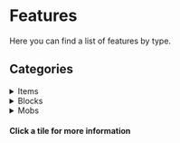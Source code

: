 <div class="selection-columns">

<div class="selection">

<h1>Features</h1>

<p>Here you can find a list of features by type.</p>

<h2>Categories</h2>

<details>

<summary>Items</summary>

<div class="gallery">

<div class="image-container"><img src="https://user-images.githubusercontent.com/69795628/131702182-27c21231-1f45-4b11-81aa-07f3fccbd517.png" alt="Sky Pearl" class="image"><div class="overlay" onclick="fetchInfo('sky-pearl')">Sky Pearl</div></div>

<div id="sky-pearl" class="info-hidden">
<h3>Sky Pearl</h3><hr>
<p>The Sky Pearl is an upcoming method of easily transporting between the Overworld and the Upper Sky. Right click with one of these and you will be taken to approximately your location in the other dimension. They will just break on impact if used in a different dimension.</p>
<h4>Added</h4><p>v0.1</p>
<h4>How to obtain</h4><p>[FUTURE] Uncommon drop from endermen in the Upper Sky.</p>
</div>

<div class="image-container"><img src="https://user-images.githubusercontent.com/69795628/127860974-09d8d529-1aca-4a86-b153-eb88218d18a5.png" alt="Fallen Apple" class="image"><div class="overlay" onclick="fetchInfo('fallen-apple')">Fallen Apple</div></div>

<div id="fallen-apple" class="info-hidden">
<h3>Fallen Apple</h3><hr>
<p>When eaten in the Nether under the effects of levitation, the player is teleported down into the Underridge.</p>
<h4>Added</h4><p>v0.1</p>
<h4>How to obtain</h4><p>Dropped from decaying oak leaves in the Nether.</p>
</div>

<div class="image-container"><img src="https://user-images.githubusercontent.com/69795628/127861004-8499d6a0-93c0-4c3a-9522-b42ce59737e5.gif" alt="Universal Altimeter" class="image"><div class="overlay" onclick="fetchInfo('universal-altimeter')">Universal Altimeter</div></div>

<div id="universal-altimeter" class="info-hidden">
<h3>Universal Altimeter</h3><hr>
<p>The Universal Altimeter is a tool you can hold in either hand, that can read your absolute Y position across all vertically connected worlds. The total height is 1980 blocks, including Y 0 in Underridge and up to Y 255 in the Upper Sky.</p>
<h4>Added</h4><p>v0.1</p>
<h4>How to obtain</h4><p>Crafted in the Ocular Forge.</p>
<img src="https://user-images.githubusercontent.com/69795628/128498949-34ffaeb7-2fa3-439b-9334-37be3035d03d.png" alt="Universal Altimeter Recipe" class="recipe-image">
</div>

<div class="image-container"><img src="https://user-images.githubusercontent.com/69795628/131702178-e7d8b2b9-4ef7-4b77-aa79-7f34d4d7c877.png" alt="Nadir Gel" class="image"><div class="overlay" onclick="fetchInfo('nadir-gel')">Nadir Gel</div></div>

<div id="nadir-gel" class="info-hidden">
<h3>Nadir Gel</h3><hr>
<p>Nadir Gel is a substance used in crafting the Void Veil, and used as fuel for the Nadir Tunneller. It can also be used as furnace fuel, or in the vanilla crafting of torches.</p>
<h4>Added</h4><p>v0.1</p>
<h4>How to obtain</h4><p>Dropped from Psirots, I. Can be found in loot barrels in the stacks.</p>
</div>

<div class="image-container"><img src="https://user-images.githubusercontent.com/69795628/131702176-ec8848c7-3cad-4c8f-9355-4e0a38005d8f.png" alt="Hiatuan Cloth" class="image"><div class="overlay" onclick="fetchInfo('hiatuan-cloth')">Hiatuan Cloth</div></div>

<div id="hiatuan-cloth" class="info-hidden">
<h3>Hiatuan Cloth</h3><hr>
<p>Scraps of ancient fabric from a lost civilisation, used to craft the Void Veil.</p>
<h4>Added</h4><p>v0.1</p>
<h4>How to obtain</h4><p>Dropped from Psirots, and can be found in loot barrels in the stacks.</p>
</div>

<div class="image-container"><img src="https://user-images.githubusercontent.com/69795628/127860975-adf4b1fe-ced9-4d53-bfdb-6f6638608675.png" alt="Garnet" class="image"><div class="overlay" onclick="fetchInfo('garnet')">Garnet</div></div>

<div id="garnet" class="info-hidden">
<h3>Garnet</h3><hr>
<p>Garnets can be used to craft Garnet Blocks, and the Universal Altimeter.</p>
<h4>Added</h4><p>v0.1</p>
<h4>How to obtain</h4><p>Mined from the Garnet Gorge biome in the Underridge, or found in loot barrels in the stacks.</p>
<img src="https://user-images.githubusercontent.com/69795628/128498934-8b0f7896-83c5-49f8-a136-e38df9207ac4.png" alt="Garnet from Garnet Block Recipe" class="recipe-image">
</div>

<div class="image-container"><img src="https://user-images.githubusercontent.com/69795628/127860999-299fb2ac-2f80-41c0-a134-40c48758150b.gif" alt="Nullite Piece" class="image"><div class="overlay" onclick="fetchInfo('nullite-piece')">Nullite Piece</div></div>

<div id="nullite-piece" class="info-hidden">
<h3>Nullite Piece</h3><hr>
<p>A powerful yet mysterious resonating mineral, capable of being forged into nulliron for use in armour and tools.</p>
<h4>Added</h4><p>v0.1</p>
<h4>How to obtain</h4><p>Mined from most parts of the Underridge dimension.</p>
</div>

<div class="image-container"><img src="https://user-images.githubusercontent.com/69795628/127860994-7000d9ae-cf36-47da-8411-6b0274ee87a2.gif" alt="Nulliron Ingot" class="image"><div class="overlay" onclick="fetchInfo('nulliron-ingot')">Nulliron Ingot</div></div>

<div id="nulliron-ingot" class="info-hidden">
<h3>Nulliron Ingot</h3><hr>
<p>An alloy of nullite and iron, used to make armour and tools. It resonates just like nullite.</p>
<h4>Added</h4><p>v0.1</p>
<h4>How to obtain</h4><p>Crafted in the Ocular Forge from nullite pieces and iron ingots, or from Nulliron Blocks.</p>
<img src="https://user-images.githubusercontent.com/69795628/128498944-4a0e0e38-a6ee-4e8d-8594-a3ada76c462c.png" alt="Nulliron Ingot Recipe" class="recipe-image">
<img src="https://user-images.githubusercontent.com/69795628/128498945-faf6a9a7-8653-4b36-8cad-df3161e60c1e.png" alt="Nulliron Ingot from Nulliron Block Recipe" class="recipe-image">
</div>

<div class="image-container"><img src="https://user-images.githubusercontent.com/69795628/127860993-82cde2ec-6df5-4a81-bd9b-8b9d781b0dcb.gif" alt="Nulliron Helmet" class="image"><div class="overlay" onclick="fetchInfo('nulliron-helmet')">Nulliron Helmet</div></div>

<div id="nulliron-helmet" class="info-hidden">
<h3>Nulliron Helmet</h3><hr>
<p>Not very durable, but gives 3 armour points and 1 armour toughness. Protects the wearer from suffocation damage.</p>
<h4>Added</h4><p>v0.1</p>
<h4>How to obtain</h4><p>Crafted in the Ocular Forge from five nulliron ingots.</p>
<img src="https://user-images.githubusercontent.com/69795628/128498943-a8a7a80d-ec85-4d77-81f4-d284efd8d599.png" alt="Nulliron Helmet Recipe" class="recipe-image">
</div>

<div class="image-container"><img src="https://user-images.githubusercontent.com/69795628/127860990-59fc484b-13eb-445d-ab4a-6b458e3c7676.gif" alt="Nulliron Chestplate" class="image"><div class="overlay" onclick="fetchInfo('nulliron-chestplate')">Nulliron Chestplate</div></div>

<div id="nulliron-chestplate" class="info-hidden">
<h3>Nulliron Chestplate</h3><hr>
<p>Not so durable, but gives 6 armour points and 2 armour toughness. Grants temporary immunity to fire and lava damage upon touching fire blocks.</p>
<h4>Added</h4><p>v0.1</p>
<h4>How to obtain</h4><p>Crafted in the Ocular Forge from eight nulliron ingots.</p>
<img src="https://user-images.githubusercontent.com/69795628/128498941-e4d9ec07-d002-4072-9d09-bd0f4a97c9ae.png" alt="Nulliron Chestplate Recipe" class="recipe-image">
</div>

<div class="image-container"><img src="https://user-images.githubusercontent.com/69795628/127860997-d62b9c21-dc4b-4f7d-843d-510b7596cfc0.gif" alt="Nulliron Leggings" class="image"><div class="overlay" onclick="fetchInfo('nulliron-leggings')">Nulliron Leggings</div></div>

<div id="nulliron-leggings" class="info-hidden">
<h3>Nulliron Leggings</h3><hr>
<p>Not the most durable, but give 6 armour points and 2 armour toughness. Negate all knockback from attacks.</p>
<h4>Added</h4><p>v0.1</p>
<h4>How to obtain</h4><p>Crafted in the Ocular Forge from seven nulliron ingots.</p>
<img src="https://user-images.githubusercontent.com/69795628/128498947-586a52fc-e747-4937-b523-6b7028b84dbe.png" alt="Nulliron Leggings Recipe" class="recipe-image">
</div>

<div class="image-container"><img src="https://user-images.githubusercontent.com/69795628/127860988-b60ff9f0-2b97-44a7-935f-03aa55f30cef.gif" alt="Nulliron Boots" class="image"><div class="overlay" onclick="fetchInfo('nulliron-boots')">Nulliron Boots</div></div>

<div id="nulliron-boots" class="info-hidden">
<h3>Nulliron Boots</h3><hr>
<p>Not very durable, give 2 armour points and 1 armour toughness. Protect the wearer from normal and even abnormal fall damage, but will not be effective in cases of ridiculous fall damage - past a few hundred blocks.</p>
<h4>Added</h4><p>v0.1</p>
<h4>How to obtain</h4><p>Crafted in the Ocular Forge from four nulliron ingots.</p>
<img src="https://user-images.githubusercontent.com/69795628/128498938-3715e909-33f9-490d-ab26-5e75cb03d793.png" alt="Nulliron Boots Recipe" class="recipe-image">
</div>

<div class="image-container"><img src="https://user-images.githubusercontent.com/69795628/127860983-c56992b5-431a-4a8d-a8ef-2cb8ec5f3dde.png" alt="Midnight Broth" class="image"><div class="overlay" onclick="fetchInfo('midnight-broth')">Midnight Broth</div></div>

<div id="midnight-broth" class="info-hidden">
<h3>Midnight Broth</h3><hr>
<p>A potent concoction, offering 9:00 of night vision and 8:40 of fire resistance, at the cost of 8:40 of slowness I.</p>
<h4>Added</h4><p>v0.1</p>
<h4>How to obtain</h4><p>Can be extracted renewably from Midnight Pods, or found in the stacks.</p>
</div>

<div class="image-container"><img src="https://user-images.githubusercontent.com/69795628/131702166-0a8c1aee-9166-4c80-a043-acf0b7df8130.gif" alt="Stygian Iris" class="image"><div class="overlay" onclick="fetchInfo('stygian-iris')">Stygian Iris</div></div>

<div id="stygian-iris" class="info-hidden">
<h3>Stygian Iris</h3><hr>
<p>I wonder where this idea came from... summons the boss of the Underridge, the I.</p>
<h4>Added</h4><p>v0.1</p>
<h4>How to obtain</h4><p>1% drop chance from Psirots.</p>
</div>

<div class="image-container"><img src="https://user-images.githubusercontent.com/69795628/127860978-cab6badd-efdf-401d-af9a-ef84fb64df52.png" alt="Heart of the Void" class="image"><div class="overlay" onclick="fetchInfo('heart-of-the-void')">Heart of the Void</div></div>

<div id="heart-of-the-void" class="info-hidden">
<h3>Heart of the Void</h3><hr>
<p>A treasure item with a strong connection to the void. Used in crafting the Nadir Tunneller.</p>
<h4>Added</h4><p>v0.1</p>
<h4>How to obtain</h4><p>Dropped from I, half of the time.</p>
</div>

<div class="image-container"><img src="https://user-images.githubusercontent.com/69795628/127860987-4a36a205-cd0f-4000-8787-ece3753c7fa9.gif" alt="Nadir Tunneller" class="image"><div class="overlay" onclick="fetchInfo('nadir-tunneller')">Nadir Tunneller</div></div>

<div id="nadir-tunneller" class="info-hidden">
<h3>Nadir Tunneller</h3><hr>
<p>Allows for passage through bedrock. Right-click while standing on the lowest bedrock layer of a dimension to create a portal, be prepared to fall straight through. A portal back will also be created on the underside of where you used it. Both portals last 10:00 but do not deplete when unloaded.</p>
<h4>Added</h4><p>v0.1</p>
<h4>How to obtain</h4><p>Crafted in the Ocular Forge from copper ingots, nulliron ingots and a Heart of the Void.</p>
<img src="https://user-images.githubusercontent.com/69795628/128498936-f916aeae-cc59-40ae-9c15-c41df345ad2c.png" alt="Nadir Tunneller Recipe" class="recipe-image">
</div>

<div class="image-container"><img src="https://user-images.githubusercontent.com/69795628/127860969-bce42d2b-7fd9-4f84-9a85-febb0087c40a.png" alt="Enchanted Warped Door" class="image"><div class="overlay" onclick="fetchInfo('enchanted-warped-door')">Enchanted Warped Door</div></div>

<div id="enchanted-warped-door" class="info-hidden">
<h3>Enchanted Warped Door</h3><hr>
<p>Allows temporary escape to the warp dimension. Any distance travelled while floating there is multiplied sixteen-fold upon return. If no solid surface to teleport to is found, the player is dropped from above the height limit, usually when a liquid is below.</p>
<h4>Added</h4><p>v0.1</p>
<h4>How to obtain</h4><p>[FUTURE] Found in loot barrels in the stacks.</p>
</div>

<div class="image-container"><img src="https://user-images.githubusercontent.com/69795628/128364238-ed85b677-7117-47d3-9d57-05b498e1af9a.gif" alt="Void Veil" class="image"><div class="overlay" onclick="fetchInfo('void-veil')">Void Veil</div></div>

<div id="void-veil" class="info-hidden">
<h3>Void Veil</h3><hr>
<p>Right-click to wear when head slot is empty. Provides a strong regeneration effect when void damage is taken, so regardless of dimension height, all voids can be traversed without the risk of death. Does not apply to dropped items.</p>
<h4>Added</h4><p>v0.1</p>
<h4>How to obtain</h4><p>Crafted in the Ocular Forge from Hiatuan Cloth and Nadir Gel.</p>
<img src="https://user-images.githubusercontent.com/69795628/128498953-36b16162-2d5e-4d3c-8f70-59d9c0ece202.png" alt="Void Veil Recipe" class="recipe-image">
</div>

<div class="image-container"><img src="https://user-images.githubusercontent.com/69795628/131702174-22c69f65-c986-4f8e-8593-37fd0f647f55.gif" alt="Bottled Miasma" class="image"><div class="overlay" onclick="fetchInfo('bottled-miasma')">Bottled Miasma</div></div>

<div id="bottled-miasma" class="info-hidden">
<h3>Bottled Miasma</h3><hr>
<p>A potent gaseous emission from the I. Collect it from the harmful clouds it creates when damaged. Can be crafted into Volatile Effluvia.</p>
<h4>Added</h4><p>v0.1.1</p>
<h4>How to obtain</h4><p>Collected from the I using a glass bottle.</p>
</div>

<div class="image-container"><img src="https://user-images.githubusercontent.com/69795628/131702171-62cd283e-19c9-4636-a886-66490646548f.gif" alt="Volatile Effluvia" class="image"><div class="overlay" onclick="fetchInfo('volatile-effluvia')">Volatile Effluvia</div></div>

<div id="volatile-effluvia" class="info-hidden">
<h3>Volatile Effluvia</h3><hr>
<p>Can be thrown to create an explosion with fire and deadly clouds of Blindness, Slowness, Wither and Weakness. Use at your own risk; with mobGriefing enabled this can destroy blocks.</p>
<h4>Added</h4><p>v0.1.1</p>
<h4>How to obtain</h4><p>Crafted in the Ocular Forge from Bottled Miasma, Dragon Breath and a Fire Charge. Shapeless recipe.</p>
<img src="https://user-images.githubusercontent.com/69795628/131704484-4f61dbe5-5625-4f28-8dbc-8fa255fec14c.png" alt="Volatile Effluvia Recipe" class="recipe-image">
</div>

<div class="image-container"><img src="https://user-images.githubusercontent.com/69795628/131702169-22da071c-5143-4d7e-b209-1f90f91326ba.png" alt="Realmglass" class="image"><div class="overlay" onclick="fetchInfo('realmglass')">Realmglass</div></div>

<div id="realmglass" class="info-hidden">
<h3>Realmglass</h3><hr>
<p>Used to charge Warp Portal Blocks by tossing it into one.</p>
<h4>Added</h4><p>v0.1.1</p>
<h4>How to obtain</h4><p>Dropped from Echoes when player-killed.</p>
</div>

</div>

</details>

<details>

<summary>Blocks</summary>

<div class="gallery">

<div class="image-container"><img src="https://user-images.githubusercontent.com/69795628/127869610-88435b6c-bb66-4d44-b4a1-4b0d50cc8f2a.gif" alt="Nullite Ore" class="image"><div class="overlay" onclick="fetchInfo('nullite-ore')">Nullite Ore</div></div>

<div id="nullite-ore" class="info-hidden">
<h3>Nullite Ore</h3><hr>
<p>Very unstable. Drops a nullite piece only when a Netherite Pickaxe with Silk Touch is used, with a 20% chance.</p>
<h4>Added</h4><p>v0.1</p>
<h4>How to obtain</h4><p>Found underground in most parts of the Underridge dimension. Too unstable to ever drop itself.</p>
</div>

<div class="image-container"><img src="https://user-images.githubusercontent.com/69795628/127869609-6dd4b93e-9f4f-4a80-9994-4b91edf90d82.png" alt="Nulliron Block" class="image"><div class="overlay" onclick="fetchInfo('nulliron-block')">Nulliron Block</div></div>

<div id="nulliron-block" class="info-hidden">
<h3>Nullite Ore</h3><hr>
<p>A storage form of nulliron ingots. Can be placed, and will work with beacons. Too many placed custom blocks may lag your client.</p>
<h4>Added</h4><p>v0.1</p>
<h4>How to obtain</h4><p>Crafted from nine nulliron ingots in the Ocular Forge.</p>
<img src="https://user-images.githubusercontent.com/69795628/128498937-c6132c42-915c-4a18-a23b-d4dbc975c99e.png" alt="Nulliron Block Recipe" class="recipe-image">
</div>

<div class="image-container"><img src="https://user-images.githubusercontent.com/69795628/127869608-7cda318f-b9e4-4e6f-8a7e-a12e8ccee83f.png" alt="Garnet Ore" class="image"><div class="overlay" onclick="fetchInfo('garnet-ore')">Garnet Ore</div></div>

<div id="garnet-ore" class="info-hidden">
<h3>Garnet Ore</h3><hr>
<p>When mined with a diamond or higher pickaxe, drops from 1 to 4 garnets (fortune-affected). Drops itself if mined with Silk Touch. Can be placed, but too many custom blocks may lag your client.</p>
<h4>Added</h4><p>v0.1</p>
<h4>How to obtain</h4><p>Found buried in the Garnet Gorge.</p>
</div>

<div class="image-container"><img src="https://user-images.githubusercontent.com/69795628/127869607-4b969243-6058-47a6-9f5b-5d9773807b85.png" alt="Garnet Block" class="image"><div class="overlay" onclick="fetchInfo('garnet-block')">Garnet Block</div></div>

<div id="garnet-block" class="info-hidden">
<h3>Garnet Block</h3><hr>
<p>A storage form of garnets. Can also be placed, and will also work with beacons. Too many placed custom blocks may lag your client.</p>
<h4>Added</h4><p>v0.1</p>
<h4>How to obtain</h4><p>Crafted in the Ocular Forge from nine garnets.</p>
<img src="https://user-images.githubusercontent.com/69795628/128498932-88788808-af4b-41e1-a195-a6d0a8729314.png" alt="Garnet Block Recipe" class="recipe-image">
</div>

<div class="image-container"><img src="https://user-images.githubusercontent.com/69795628/127869600-626a1825-0cbe-4086-8adb-82d32b3056a3.gif" alt="Ocular Forge" class="image"><div class="overlay" onclick="fetchInfo('ocular-forge')">Ocular Forge</div></div>

<div id="ocular-forge" class="info-hidden">
<h3>Ocular Forge</h3><hr>
<p>The custom crafter, allowing players to craft many of the datapack's custom items.</p>
<h4>Added</h4><p>v0.1</p>
<h4>How to obtain</h4><p>Found rarely in the stacks, in a particular room...</p>
</div>

<div class="image-container"><img src="https://user-images.githubusercontent.com/69795628/131838990-b1bb1f7d-f4e7-40a9-ae0d-d8895990e5bc.png" alt="Warp Block" class="image"><div class="overlay" onclick="fetchInfo('warp-block')">Warp Block</div></div>

<div id="warp-block" class="info-hidden">
<h3>Warp Block</h3><hr>
<p>Throw a piece of realmglass in it to charge it, and hop in to be taken to the Warp Dimension's core.</p>
<h4>Added</h4><p>v0.1.1</p>
<h4>How to obtain</h4><p>Found scarcely in the Dismal Desert. Cannot be obtained.</p>
</div>

</div>

</details>

<details>

<summary>Mobs</summary>

<div class="gallery gallery-centred">

<div class="image-container"><img src="https://user-images.githubusercontent.com/69795628/127888756-f07b5921-839c-42a1-9b1b-a6ea9e0abbcd.png" alt="Cochineal" class="image"><div class="overlay" onclick="fetchInfo('cochineal')">Cochineal</div></div>

<div id="cochineal" class="info-hidden">
<h3>Cochineal</h3><hr>
<p>A small, neutral mob. It has 14 health, falls slowly and is fire resistant, but will only attack you if you get very close.</p>
<h4>Added</h4><p>v0.1</p>
<h4>How to find</h4><p>It spawns in the Bleak Forest and Garnet Gorge biomes.</p>
<h4>Drops</h4><p>0-2 Red Dye</p>
</div>

<div class="image-container"><img src="https://user-images.githubusercontent.com/69795628/127888760-0db721a5-7e32-460c-a662-32c6ac105075.gif" alt="Haunted Armour" class="image"><div class="overlay" onclick="fetchInfo('haunted-armour')">Haunted Armour</div></div>

<div id="haunted-armour" class="info-hidden">
<h3>Haunted Armour</h3><hr>
<p>Can be golden, iron or netherite. Spawns in the Dismal Desert biome. All have the thorns enchantment and knockback on their swords, and golden and netherite have fire aspect. The better the tier, the more defence it has, but all have 36 health points.</p>
<h4>Added</h4><p>v0.1</p>
<h4>How to find</h4><p>It spawns in the Bleak Forest and Garnet Gorge biomes.</p>
<h4>Drops</h4><p>Metal nuggets of its type, or if netherite, a chance of netherite scrap with gold nuggets.</p>
</div>

<div class="image-container"><img src="https://user-images.githubusercontent.com/69795628/127888765-7ba19ee5-399a-4651-a5f1-57e5c297ad8a.gif" alt="Psirot" class="image"><div class="overlay" onclick="fetchInfo('psirot')">Psirot</div></div>

<div id="psirot" class="info-hidden">
<h3>Psirot</h3><hr>
<p>Psirots are equipped with two hands at first. If you are at a distance, they will fire hands at you, dealing wither effect and creating a cloud of instant damage when they hit non-air blocks or their target. They have to regenerate hands before firing again. If you get close, they will engage in combat, dealing 8, 5 or 3 damage and wither effect depending on how many hands it still has.</p>
<h4>Added</h4><p>v0.1</p>
<h4>How to find</h4><p>Persistent psirots spawn within the stacks, but they also spawn naturally in the Ochre Plains, Bleak Forest and Dismal Desert biomes.</p>
<h4>Drops</h4>
<p>0-2 Nadir Gel (0-4 with Looting III)</p>
<p>0-1 Hiatuan Cloth (Player kill only, 40% base drop rate, 0-3 with Looting III)</p>
<p>1 Stygian Iris (Player kill only, 1% drop rate)</p>
</div>

<div class="image-container"><img src="https://user-images.githubusercontent.com/69795628/127888764-4fce696f-86ec-451d-ae4d-f5f45742a259.png" alt="Midnight Pod" class="image"><div class="overlay" onclick="fetchInfo('midnight-pod')">Midnight Pod</div></div>

<div id="midnight-pod" class="info-hidden">
<h3>Midnight Pod</h3><hr>
<p>Starting small, it takes 2000 seconds to grow to full size, but only 750 to 'ripen' and open. Once ripe, Midnight Broth can be extracted from it using a bowl, and it closes until ripe again.</p>
<h4>Added</h4><p>v0.1</p>
<h4>How to find</h4><p>It spawns inside glass pod-like structures on the surface of the Bleak Forest and Ochre Plains biomes.</p>
<h4>Drops</h4><p>Nothing if killed.</p>
</div>

<div class="image-container"><img src="https://user-images.githubusercontent.com/69795628/127888762-09d035fd-0d3d-49fb-94ef-0bf6c23d8cec.png" alt="I" class="image"><div class="overlay" onclick="fetchInfo('i')">I</div></div>

<div id="i" class="info-hidden">
<h3>I</h3><hr>
<p>The I boss has 500 health points, and hovers around. It has three stages, through which it increases its attack damage. When hit, it releases a miasma of wither and blindness effect that should be avoided. In stage 1, ranged attacks are effective. By stage 2, arrows, tridents etc will bounce back if too close. Consider careful mêlée attacks. In the final stage, the I will be able to track you with a red laser beam. If you are tracked for long enough, the beam will cause a burst of damaging area effect clouds where it hits. Each time it changes phase, it blasts away the player and gains additional particle effects. Up to 5 Is can be tracked at once with the datapack's bossbar system for their health.</p>
<h4>Added</h4><p>v0.1</p>
<h4>How to find</h4><p>Summoned using a Stygian Iris.</p>
<h4>Drops</h4>
<p>0-8 Nadir Gel</p>
<p>1 Heart of the Void (50% drop rate)</p>
</div>

<div class="image-container"><img src="https://user-images.githubusercontent.com/69795628/131889634-8c973570-923a-4f73-87c6-2b103d2727f3.png" alt="Echo" class="image"><div class="overlay" onclick="fetchInfo('echo')">Echo</div></div>

<div id="echo" class="info-hidden">
<h3>Echo</h3><hr>
<p>Copies your held items, and uses them against you. Has 80 health points, and can be very fast.</p>
<h4>Added</h4><p>v0.1.1</p>
<h4>How to find</h4><p>Spawns in the Dismal Desert biome.</p>
<h4>Drops</h4>
<p>0-2 Realmglass (Player kill only, 0-3 with Looting)</p>
<p>And 1 or 2 entries from the following (can repeat):</p>
<p>0-2 Iron Ingot (0-4 with Looting)</p>
<p>0-2 Iron Bars</p>
<p>0-2 Iron Nugget</p>
</div>

</div>

</details>

</div>

<div id="info-box" class="info"><h4>Click a tile for more information</h4></div>

<script>

function fetchInfo(item) {
    var html = document.getElementById(item).innerHTML;
    document.getElementById("info-box").innerHTML = html;
}

</script>

</div>
